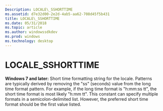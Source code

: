 ```yaml
---
Description: LOCALE\_SSHORTTIME
ms.assetid: d7e32d00-2e2d-4ab5-aa62-708d45f5b431
title: LOCALE\_SSHORTTIME
ms.date: 05/31/2018
ms.topic: article
ms.author: windowssdkdev
ms.prod: windows
ms.technology: desktop
---
```


# LOCALE\_SSHORTTIME

**Windows 7 and later:** Short time formatting string for the locale. Patterns are typically derived by removing the "ss" (seconds) value from the long time format pattern. For example, if the long time format is "h:mm:ss tt", the short time format is most likely "h:mm tt". This constant can specify multiple formats in a semicolon-delimited list. However, the preferred short time format should be the first value listed.

 

 



